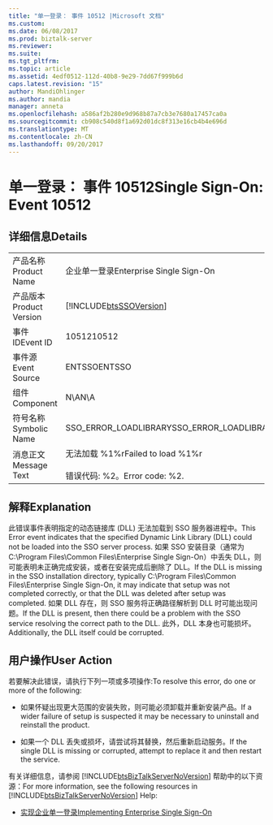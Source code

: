 ```yaml
---
title: "单一登录： 事件 10512 |Microsoft 文档"
ms.custom: 
ms.date: 06/08/2017
ms.prod: biztalk-server
ms.reviewer: 
ms.suite: 
ms.tgt_pltfrm: 
ms.topic: article
ms.assetid: 4edf0512-112d-40b8-9e29-7dd67f999b6d
caps.latest.revision: "15"
author: MandiOhlinger
ms.author: mandia
manager: anneta
ms.openlocfilehash: a586af2b280e9d968b87a7cb3e7680a17457ca0a
ms.sourcegitcommit: cb908c540d8f1a692d01dc8f313e16cb4b4e696d
ms.translationtype: MT
ms.contentlocale: zh-CN
ms.lasthandoff: 09/20/2017
---
```

# <a name="single-sign-on-event-10512"></a><span data-ttu-id="3036d-102">单一登录： 事件 10512</span><span class="sxs-lookup"><span data-stu-id="3036d-102">Single Sign-On: Event 10512</span></span>
## <a name="details"></a><span data-ttu-id="3036d-103">详细信息</span><span class="sxs-lookup"><span data-stu-id="3036d-103">Details</span></span>  
  
|||  
|-|-|  
|<span data-ttu-id="3036d-104">产品名称</span><span class="sxs-lookup"><span data-stu-id="3036d-104">Product Name</span></span>|<span data-ttu-id="3036d-105">企业单一登录</span><span class="sxs-lookup"><span data-stu-id="3036d-105">Enterprise Single Sign-On</span></span>|  
|<span data-ttu-id="3036d-106">产品版本</span><span class="sxs-lookup"><span data-stu-id="3036d-106">Product Version</span></span>|[!INCLUDE[btsSSOVersion](../includes/btsssoversion-md.md)]|  
|<span data-ttu-id="3036d-107">事件 ID</span><span class="sxs-lookup"><span data-stu-id="3036d-107">Event ID</span></span>|<span data-ttu-id="3036d-108">10512</span><span class="sxs-lookup"><span data-stu-id="3036d-108">10512</span></span>|  
|<span data-ttu-id="3036d-109">事件源</span><span class="sxs-lookup"><span data-stu-id="3036d-109">Event Source</span></span>|<span data-ttu-id="3036d-110">ENTSSO</span><span class="sxs-lookup"><span data-stu-id="3036d-110">ENTSSO</span></span>|  
|<span data-ttu-id="3036d-111">组件</span><span class="sxs-lookup"><span data-stu-id="3036d-111">Component</span></span>|<span data-ttu-id="3036d-112">N\A</span><span class="sxs-lookup"><span data-stu-id="3036d-112">N\A</span></span>|  
|<span data-ttu-id="3036d-113">符号名称</span><span class="sxs-lookup"><span data-stu-id="3036d-113">Symbolic Name</span></span>|<span data-ttu-id="3036d-114">SSO_ERROR_LOADLIBRARY</span><span class="sxs-lookup"><span data-stu-id="3036d-114">SSO_ERROR_LOADLIBRARY</span></span>|  
|<span data-ttu-id="3036d-115">消息正文</span><span class="sxs-lookup"><span data-stu-id="3036d-115">Message Text</span></span>|<span data-ttu-id="3036d-116">无法加载 %1%r</span><span class="sxs-lookup"><span data-stu-id="3036d-116">Failed to load %1%r</span></span><br /><br /> <span data-ttu-id="3036d-117">错误代码: %2。</span><span class="sxs-lookup"><span data-stu-id="3036d-117">Error code: %2.</span></span>|  
  
## <a name="explanation"></a><span data-ttu-id="3036d-118">解释</span><span class="sxs-lookup"><span data-stu-id="3036d-118">Explanation</span></span>  
 <span data-ttu-id="3036d-119">此错误事件表明指定的动态链接库 (DLL) 无法加载到 SSO 服务器进程中。</span><span class="sxs-lookup"><span data-stu-id="3036d-119">This Error event indicates that the specified Dynamic Link Library (DLL) could not be loaded into the SSO server process.</span></span> <span data-ttu-id="3036d-120">如果 SSO 安装目录（通常为 C:\Program Files\Common Files\Enterprise Single Sign-On）中丢失 DLL，则可能表明未正确完成安装，或者在安装完成后删除了 DLL。</span><span class="sxs-lookup"><span data-stu-id="3036d-120">If the DLL is missing in the SSO installation directory, typically C:\Program Files\Common Files\Enterprise Single Sign-On, it may indicate that setup was not completed correctly, or that the DLL was deleted after setup was completed.</span></span> <span data-ttu-id="3036d-121">如果 DLL 存在，则 SSO 服务将正确路径解析到 DLL 时可能出现问题。</span><span class="sxs-lookup"><span data-stu-id="3036d-121">If the DLL is present, then there could be a problem with the SSO service resolving the correct path to the DLL.</span></span> <span data-ttu-id="3036d-122">此外，DLL 本身也可能损坏。</span><span class="sxs-lookup"><span data-stu-id="3036d-122">Additionally, the DLL itself could be corrupted.</span></span>  
  
## <a name="user-action"></a><span data-ttu-id="3036d-123">用户操作</span><span class="sxs-lookup"><span data-stu-id="3036d-123">User Action</span></span>  
 <span data-ttu-id="3036d-124">若要解决此错误，请执行下列一项或多项操作:</span><span class="sxs-lookup"><span data-stu-id="3036d-124">To resolve this error, do one or more of the following:</span></span>  
  
-   <span data-ttu-id="3036d-125">如果怀疑出现更大范围的安装失败，则可能必须卸载并重新安装产品。</span><span class="sxs-lookup"><span data-stu-id="3036d-125">If a wider failure of setup is suspected it may be necessary to uninstall and reinstall the product.</span></span>  
  
-   <span data-ttu-id="3036d-126">如果一个 DLL 丢失或损坏，请尝试将其替换，然后重新启动服务。</span><span class="sxs-lookup"><span data-stu-id="3036d-126">If the single DLL is missing or corrupted, attempt to replace it and then restart the service.</span></span>  
  
 <span data-ttu-id="3036d-127">有关详细信息，请参阅 [!INCLUDE[btsBizTalkServerNoVersion](../includes/btsbiztalkservernoversion-md.md)] 帮助中的以下资源：</span><span class="sxs-lookup"><span data-stu-id="3036d-127">For more information, see the following resources in [!INCLUDE[btsBizTalkServerNoVersion](../includes/btsbiztalkservernoversion-md.md)] Help:</span></span>  
  
-   [<span data-ttu-id="3036d-128">实现企业单一登录</span><span class="sxs-lookup"><span data-stu-id="3036d-128">Implementing Enterprise Single Sign-On</span></span>](../core/implementing-enterprise-single-sign-on.md)